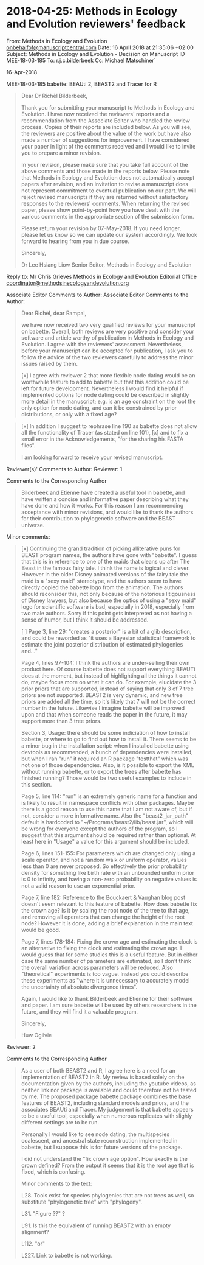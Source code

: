 # 2018-04-25: Methods in Ecology and Evolution reviewers' feedback

From: Methods in Ecology and Evolution <onbehalfof@manuscriptcentral.com>
Date: 16 April 2018 at 21:35:06 +02:00
Subject: Methods in Ecology and Evolution - Decision on Manuscript ID MEE-18-03-185
To: r.j.c.bilderbeek
Cc: Michael Matschiner`

16-Apr-2018

MEE-18-03-185 babette: BEAUti 2, BEAST2 and Tracer for R

> Dear Dr Richèl Bilderbeek,
> 
> Thank you for submitting your manuscript to Methods in Ecology and Evolution. I have now received the reviewers' reports and a recommendation from the Associate Editor who handled the review process. Copies of their reports are included below. As you will see, the reviewers are positive about the value of the work but have also made a number of suggestions for improvement. I have considered your paper in light of the comments received and I would like to invite you to prepare a minor revision.
> 
> In your revision, please make sure that you take full account of the above comments and those made in the reports below. Please note that Methods in Ecology and Evolution does not automatically accept papers after revision, and an invitation to revise a manuscript does not represent commitment to eventual publication on our part. We will reject revised manuscripts if they are returned without satisfactory responses to the reviewers' comments. When returning the revised paper, please show point-by-point how you have dealt with the various comments in the appropriate section of the submission form.
> 
> Please return your revision by 07-May-2018. If you need longer, please let us know so we can update our system accordingly.
> We look forward to hearing from you in due course.
> 
> Sincerely,
> 
> Dr Lee Hsiang Liow
> Senior Editor, Methods in Ecology and Evolution

Reply to:
Mr Chris Grieves
Methods in Ecology and Evolution Editorial Office
coordinator@methodsinecologyandevolution.org


Associate Editor Comments to Author:
Associate Editor
Comments to the Author:

> Dear Richèl, dear Rampal,
> 
> we have now received two very qualified reviews for your manuscript on babette. 
> Overall, both reviews are very positive and consider your software and article worthy of publication in Methods in Ecology and Evolution. I agree with the reviewers' assessment. Nevertheless, before your manuscript can be accepted for publication, I ask you to follow the advice of the two reviewers carefully to address the minor issues raised by them.
> 
> [x] I agree with reviewer 2 that 
>     more flexible node dating would be an worthwhile feature 
>     to add to babette but that this addition could be left for future development. 
>     Nevertheless I would find it helpful if implemented options for node dating could be described 
>     in slightly more detail in the manuscript; 
>     e.g. is an age constraint on the root the only option for node dating, 
>     and can it be constrained by prior distributions, or only with a fixed age?

> [x] In addition I suggest to rephrase line 190 as babette does not allow all the functionality of Tracer (as stated on line 101), 
> [x] and to fix a small error in the Acknowledgements, "for the sharing his FASTA files".
> 
> I am looking forward to receive your revised manuscript.

Reviewer(s)' Comments to Author:
Reviewer: 1

Comments to the Corresponding Author

> Bilderbeek and Etienne have created a useful tool in babette, and have written a concise and informative paper describing what they have done and how it works. For this reason I am recommending acceptance with minor revisions, and would like to thank the authors for their contribution to phylogenetic software and the BEAST universe.

Minor comments:

> [x] Continuing the grand tradition of picking alliterative puns for BEAST program names, 
>     the authors have gone with "babette". 
>     I guess that this is in reference to one of the maids that cleans up after The Beast in the famous fairy tale. 
>     I think the name is logical and clever. 
>     However in the older Disney animated versions of the fairy tale the maid is a "sexy maid" stereotype, 
>     and the authors seem to have directly copied the babette logo from the animation. 
>     The authors should reconsider this, not only because of the notorious litigousness of Disney lawyers, 
>     but also because the optics of using a "sexy maid" logo for scientific software is bad, 
>     especially in 2018, especially from two male authors. 
>     Sorry if this point gets interpreted as not having a sense of humor, but I think it should be addressed.
> 
> [ ] Page 3, line 29: "creates a posterior" is a bit of a glib description, 
>     and could be reworded as "it uses a Bayesian statistical framework to estimate 
>     the joint posterior distribution of estimated phylogenies and..."
> 
> Page 4, lines 97-104: I think the authors are under-selling their own product here. Of course babette does not support everything BEAUTi does at the moment, but instead of highlighting all the things it cannot do, maybe focus more on what it can do. For example, elucidate the 3 prior priors that are supported, instead of saying that only 3 of 7 tree priors are not supported. BEAST2 is very dynamic, and new tree priors are added all the time, so it's likely that 7 will not be the correct number in the future. Likewise I imagine babette will be improved upon and that when someone reads the paper in the future, it may support more than 3 tree priors.
> 
> Section 3, Usage: there should be some indiciation of how to install babette, or where to go to find out how to install it. There seems to be a minor bug in the installation script: when I installed babette using devtools as recommended, a bunch of dependencies were installed, but when I ran "run" it required an R package "testthat" which was not one of those dependencies. Also, is it possible to export the XML without running babette, or to export the trees after babette has finished running? Those would be two useful examples to include in this section.
> 
> Page 5, line 114: "run" is an extremely generic name for a function and is likely to result in namespace conflicts with other packages. Maybe there is a good reason to use this name that I am not aware of, but if not, consider a more informative name. Also the "beast2_jar_path" default is hardcoded to "~/Programs/beast2/lib/beast.jar", which will be wrong for everyone except the authors of the program, so I suggest that this argument should be required rather than optional. At least here in "Usage" a value for this argument should be included.
> 
> Page 6, lines 151-155: For parameters which are changed only using a scale operator, and not a random walk or uniform operator, values less than 0 are never proposed. So effectively the prior probability density for something like birth rate with an unbounded uniform prior is 0 to infinity, and having a non-zero probability on negative values is not a valid reason to use an exponential prior.
> 
> Page 7, line 182: Reference to the Bouckaert & Vaughan blog post doesn't seem relevant to this feature of babette. How does babette fix the crown age? Is it by scaling the root node of the tree to that age, and removing all operators that can change the height of the root node? However it is done, adding a brief explanation in the main text would be good.
> 
> Page 7, lines 178-184: Fixing the crown age and estimating the clock is an alternative to fixing the clock and estimating the crown age. I would guess that for some studies this is a useful feature. But in either case the same number of parameters are estimated, so I don't think the overall variation across parameters will be reduced. Also "theoretical" experiments is too vague. Instead you could describe these experiments as "where it is unnecessary to accurately model the uncertainty of absolute divergence times".
> 
> Again, I would like to thank Bilderbeek and Etienne for their software and paper. I am sure babette will be used by others researchers in the future, and they will find it a valuable program.
> 
> Sincerely,
> 
> Huw Ogilvie

Reviewer: 2

Comments to the Corresponding Author

> As a user of both BEAST2 and R, I agree here is a need for an implementation of BEAST2 in R. My review is based solely on the documentation given by the authors, including the youtube videos, as neither link nor package is available and could therefore not be tested by me. The proposed package babette package combines the base features of BEAST2, including standard models and priors, and the associates BEAUti and Tracer. My judgement is that babette appears to be a useful tool, especially when numerous replicates with slighly different settings are to be run.
> 
> Personally I would like to see node dating, the multispecies coalescent, and ancestral state reconstruction implemented in babette, but I suppose this is for future versions of the package.
> 
> I did not understand the "fix crown age option". How exactly is the crown defined? From the output it seems that it is the root age that is fixed, which is confusing.
> 
> 
> Minor comments to the text:
> 
> L28. Tools exist for species phylogenies that are not trees as well, so substitute "phylogenetic tree" with "phylogeny".
> 
> L31. "Figure ??" ?
> 
> L91. Is this the equivalent of running BEAST2 with an empty alignment?
> 
> L112. "or"
> 
> L227. Link to babette is not working.
